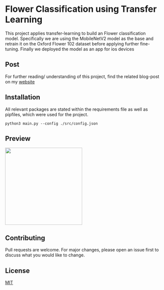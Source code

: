# Flower Classification using Transfer Learning

This project applies transfer-learning to build an Flower classification model.
Specifically we are using the MobileNetV2 model as the base and retrain it on the
Oxford Flower 102 dataset before applying further fine-tuning. Finally we
deployed the model as an app for ios devices

## Post
For further reading/ understanding of this project, find the related
blog-post on my [website](https://paul-mora.com)

## Installation

All relevant packages are stated within the requirements file as well as pipfiles,
which were used for the project.

```Usage in bash
python3 main.py --config ./src/config.json
```

## Preview

<img src="https://github.com/paulmora-statworx/flower_detection/blob/main/reports/gif/testing_gif.gif" width="250"/>

## Contributing
Pull requests are welcome. For major changes, please open an issue first to
discuss what you would like to change.

## License
[MIT](https://choosealicense.com/licenses/mit/)